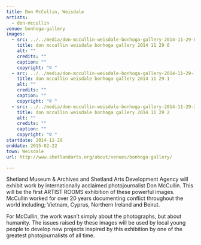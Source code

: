 ```yaml
---
title: Don McCullin, Weisdale
artists:
  - don-mccullin
venue: bonhoga-gallery
images:
  - src: ../../media/don-mccullin-weisdale-bonhoga-gallery-2014-11-29-0.webp
    title: don mccullin weisdale bonhoga gallery 2014 11 29 0
    alt: ""
    credits: ""
    caption: ""
    copyright: "© "
  - src: ../../media/don-mccullin-weisdale-bonhoga-gallery-2014-11-29-1.webp
    title: don mccullin weisdale bonhoga gallery 2014 11 29 1
    alt: ""
    credits: ""
    caption: ""
    copyright: "© "
  - src: ../../media/don-mccullin-weisdale-bonhoga-gallery-2014-11-29-2.webp
    title: don mccullin weisdale bonhoga gallery 2014 11 29 2
    alt: ""
    credits: ""
    caption: ""
    copyright: "© "
startdate: 2014-11-29
enddate: 2015-02-22
town: Weisdale
url: http://www.shetlandarts.org/about/venues/bonhoga-gallery/

---
```


Shetland Museum & Archives and Shetland Arts Development Agency will exhibit work by internationally acclaimed photojournalist Don McCullin. This will be the first ARTIST ROOMS exhibition of these powerful images. McCullin worked for over 20 years documenting conflict throughout the world including; Vietnam, Cyprus, Northern Ireland and Beirut.

For McCullin, the work wasn’t simply about the photographs, but about humanity. The issues raised by these images will be used by local young people to develop new projects inspired by this exhibition by one of the greatest photojournalists of all time.